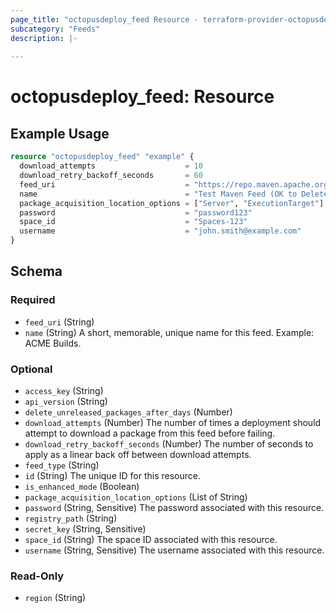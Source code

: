 ```yaml
---
page_title: "octopusdeploy_feed Resource - terraform-provider-octopusdeploy"
subcategory: "Feeds"
description: |-
  
---
```


# octopusdeploy_feed: Resource



## Example Usage

```terraform
resource "octopusdeploy_feed" "example" {
  download_attempts                    = 10
  download_retry_backoff_seconds       = 60
  feed_uri                             = "https://repo.maven.apache.org/maven2/"
  name                                 = "Test Maven Feed (OK to Delete)"
  package_acquisition_location_options = ["Server", "ExecutionTarget"]
  password                             = "password123"
  space_id                             = "Spaces-123"
  username                             = "john.smith@example.com"
}
```
<!-- schema generated by tfplugindocs -->
## Schema

### Required

- `feed_uri` (String)
- `name` (String) A short, memorable, unique name for this feed. Example: ACME Builds.

### Optional

- `access_key` (String)
- `api_version` (String)
- `delete_unreleased_packages_after_days` (Number)
- `download_attempts` (Number) The number of times a deployment should attempt to download a package from this feed before failing.
- `download_retry_backoff_seconds` (Number) The number of seconds to apply as a linear back off between download attempts.
- `feed_type` (String)
- `id` (String) The unique ID for this resource.
- `is_enhanced_mode` (Boolean)
- `package_acquisition_location_options` (List of String)
- `password` (String, Sensitive) The password associated with this resource.
- `registry_path` (String)
- `secret_key` (String, Sensitive)
- `space_id` (String) The space ID associated with this resource.
- `username` (String, Sensitive) The username associated with this resource.

### Read-Only

- `region` (String)


